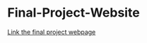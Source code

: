 # Final-Project-Website

[Link the final project webpage](https://shaza-safi.github.io/Final-Project-Website/)
